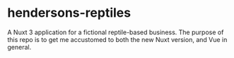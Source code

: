 # hendersons-reptiles
A Nuxt 3 application for a fictional reptile-based business. The purpose of this repo is to get me accustomed to both the new Nuxt version, and Vue in general.

